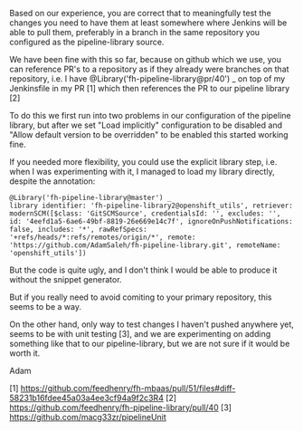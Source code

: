 <!-- 
.. title: Testing Jenkins pipeline
.. slug: testing-jenkins-pipeline
.. date: 2017-07-30 14:18:08 UTC+02:00
.. tags: testing, pipelines, draft
.. category: 
.. link: 
.. description: 
.. type: text
-->

Based on our experience, you are correct that to meaningfully test the changes you need to have them at least somewhere where Jenkins will be able to pull them, preferably in a branch in the same repository you configured as the pipeline-library source.

We have been fine with this so far, because on github which we use, you can reference PR's to a repository as if they already were branches on that repository, i.e. I have @Library('fh-pipeline-library@pr/40') _ on top of my Jenkinsfile in my PR [1] which then references the PR to our pipeline library [2]

To do this we first run into two problems in our configuration of the pipeline library, but after we set "Load implicitly" configuration to be disabled and "Allow default version to be overridden" to be enabled this started working fine.

If you needed more flexibility, you could use the explicit library step, i.e. when I was experimenting with it, I managed to load my library directly, despite the annotation:

```
@Library('fh-pipeline-library@master') _
library identifier: 'fh-pipeline-library2@openshift_utils', retriever: modernSCM([$class: 'GitSCMSource', credentialsId: '', excludes: '', id: '4eefd1a5-6ae6-49bf-8819-26e669e14c7f', ignoreOnPushNotifications: false, includes: '*', rawRefSpecs: '+refs/heads/*:refs/remotes/origin/*', remote: 'https://github.com/AdamSaleh/fh-pipeline-library.git', remoteName: 'openshift_utils'])
```

But the code is quite ugly, and I don't think I would be able to produce it without the snippet generator. 

But if you really need to avoid comiting to your primary repository, this seems to be a way.

On the other hand, only way to test changes I haven't pushed anywhere yet, seems to be with unit testing [3], and we are experimenting on adding something like that to our pipeline-library, but we are not sure if it would be worth it.

Adam

[1] https://github.com/feedhenry/fh-mbaas/pull/51/files#diff-58231b16fdee45a03a4ee3cf94a9f2c3R4
[2] https://github.com/feedhenry/fh-pipeline-library/pull/40
[3] https://github.com/macg33zr/pipelineUnit
